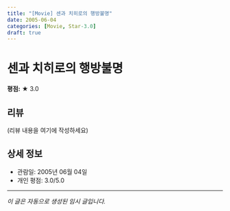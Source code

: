 ```yaml
---
title: "[Movie] 센과 치히로의 행방불명"
date: 2005-06-04
categories: [Movie, Star-3.0]
draft: true
---
```


# 센과 치히로의 행방불명

**평점:** ★ 3.0

## 리뷰

(리뷰 내용을 여기에 작성하세요)

## 상세 정보

- 관람일: 2005년 06월 04일
- 개인 평점: 3.0/5.0

---

*이 글은 자동으로 생성된 임시 글입니다.*
